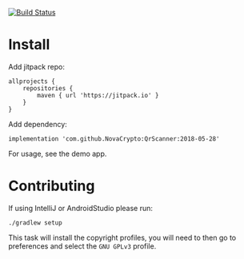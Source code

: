 [![Build Status](https://travis-ci.org/NovaCrypto/QrScanner.svg?branch=master)](https://travis-ci.org/NovaCrypto/QrScanner)

Install
=======

Add jitpack repo:

```
allprojects {
    repositories {
        maven { url 'https://jitpack.io' }
    }
}
```

Add dependency:

```
implementation 'com.github.NovaCrypto:QrScanner:2018-05-28'
```

For usage, see the demo app.

Contributing
============

If using IntelliJ or AndroidStudio please run:

```
./gradlew setup
```

This task will install the copyright profiles, you will need to then go to preferences and select the `GNU GPLv3` profile.

